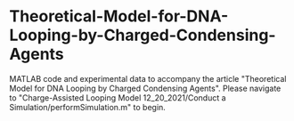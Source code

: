 # Theoretical-Model-for-DNA-Looping-by-Charged-Condensing-Agents
MATLAB code and experimental data to accompany the article "Theoretical Model for DNA Looping by Charged Condensing Agents". Please navigate to "Charge-Assisted Looping Model 12_20_2021/Conduct a Simulation/performSimulation.m" to begin.

